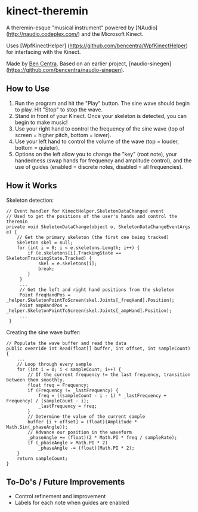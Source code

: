 kinect-theremin
===============

A theremin-esque "musical instrument" powered by [NAudio] (http://naudio.codeplex.com/) and the Microsoft Kinect.    

Uses [WpfKinectHelper] (https://github.com/bencentra/WpfKinectHelper) for interfacing with the Kinect. 

Made by [Ben Centra](https://github.com/bencentra). Based on an earlier project, [naudio-sinegen] (https://github.com/bencentra/naudio-sinegen).    

How to Use
----------

1) Run the program and hit the "Play" button. The sine wave should begin to play. Hit "Stop" to stop the wave.    
2) Stand in front of your Kinect. Once your skeleton is detected, you can begin to make music!     
3) Use your right hand to control the frequency of the sine wave (top of screen = higher pitch, bottom = lower).    
4) Use your left hand to control the volume of the wave (top = louder, bottom = quieter).    
5) Options on the left allow you to change the "key" (root note), your handedness (swap hands for frequency and amplitude
control), and the use of guides (enabled = discrete notes, disabled = all frequencies).    

How it Works
------------

Skeleton detection:
	
	// Event handler for KinectHelper.SkeletonDataChanged event
    // Used to get the positions of the user's hands and control the theremin
    private void SkeletonDataChange(object o, SkeletonDataChangeEventArgs e) {
		// Get the primary skeleton (the first one being tracked)
	    Skeleton skel = null;
	    for (int i = 0; i < e.skeletons.Length; i++) {
	        if (e.skeletons[i].TrackingState == SkeletonTrackingState.Tracked) {
	            skel = e.skeletons[i];
	            break;
	        }
	     }
	     ...
	     // Get the left and right hand positions from the skeleton
         Point freqHandPos = _helper.SkeletonPointToScreen(skel.Joints[_freqHand].Position);
         Point ampHandPos = _helper.SkeletonPointToScreen(skel.Joints[_ampHand].Position);
         ...
     }

Creating the sine wave buffer:

	// Populate the wave buffer and read the data
    public override int Read(float[] buffer, int offset, int sampleCount) {
        ...
        // Loop through every sample
        for (int i = 0; i < sampleCount; i++) {
            // If the current frequency != the last frequency, transition between them smoothly.
            float freq = Frequency;
            if (Frequency != _lastFrequency) {
                freq = ((sampleCount - i - 1) * _lastFrequency + Frequency) / (sampleCount - i);
                _lastFrequency = freq;
            }
            // Determine the value of the current sample
            buffer [i + offset] = (float)(Amplitude * Math.Sin(_phaseAngle));
            // Advance our position in the waveform
            _phaseAngle += (float)(2 * Math.PI * freq / sampleRate);
            if (_phaseAngle > Math.PI * 2)
                _phaseAngle -= (float)(Math.PI * 2);
        }
        return sampleCount;
    }

To-Do's / Future Improvements
-----------------------------
* Control refinement and improvement
* Labels for each note when guides are enabled  